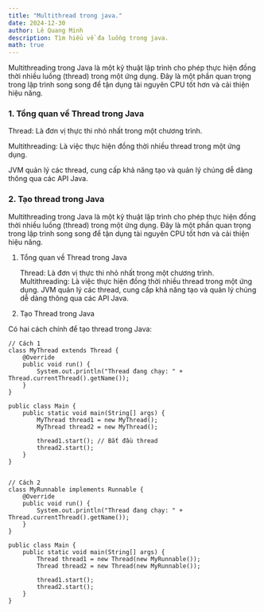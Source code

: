 ```yaml
---
title: "Multithread trong java."
date: 2024-12-30
author: Lê Quang Minh
description: Tìm hiểu về đa luồng trong java.
math: true
---
```


Multithreading trong Java là một kỹ thuật lập trình cho phép thực hiện đồng thời nhiều luồng (thread) trong một ứng dụng. Đây là một phần quan trọng trong lập trình song song để tận dụng tài nguyên CPU tốt hơn và cải thiện hiệu năng.

### 1. Tổng quan về Thread trong Java

Thread: Là đơn vị thực thi nhỏ nhất trong một chương trình.

Multithreading: Là việc thực hiện đồng thời nhiều thread trong một ứng dụng.

JVM quản lý các thread, cung cấp khả năng tạo và quản lý chúng dễ dàng thông qua các API Java.

### 2. Tạo thread trong Java

Multithreading trong Java là một kỹ thuật lập trình cho phép thực hiện đồng thời nhiều luồng (thread) trong một ứng dụng. Đây là một phần quan trọng trong lập trình song song để tận dụng tài nguyên CPU tốt hơn và cải thiện hiệu năng.
1. Tổng quan về Thread trong Java

    Thread: Là đơn vị thực thi nhỏ nhất trong một chương trình.
    Multithreading: Là việc thực hiện đồng thời nhiều thread trong một ứng dụng.
    JVM quản lý các thread, cung cấp khả năng tạo và quản lý chúng dễ dàng thông qua các API Java.

2. Tạo Thread trong Java

Có hai cách chính để tạo thread trong Java:

    // Cách 1
    class MyThread extends Thread {
        @Override
        public void run() {
            System.out.println("Thread đang chạy: " + Thread.currentThread().getName());
        }
    }

    public class Main {
        public static void main(String[] args) {
            MyThread thread1 = new MyThread();
            MyThread thread2 = new MyThread();

            thread1.start(); // Bắt đầu thread
            thread2.start();
        }
    }


    // Cách 2
    class MyRunnable implements Runnable {
        @Override
        public void run() {
            System.out.println("Thread đang chạy: " + Thread.currentThread().getName());
        }
    }

    public class Main {
        public static void main(String[] args) {
            Thread thread1 = new Thread(new MyRunnable());
            Thread thread2 = new Thread(new MyRunnable());

            thread1.start();
            thread2.start();
        }
    }

